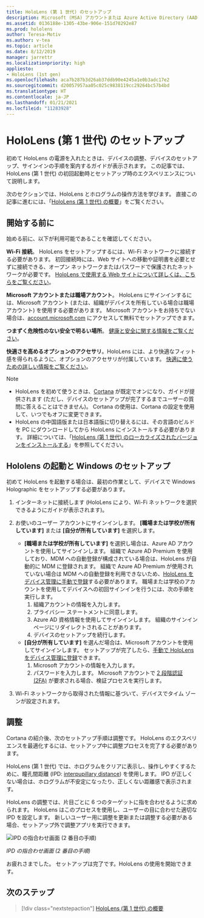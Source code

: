 ```yaml
---
title: HoloLens (第 1 世代) のセットアップ
description: Microsoft (MSA) アカウントまたは Azure Active Directory (AAD) アカウントを使用して、Wi-Fi ネットワーク上で初めて HoloLens (第 1 世代) をセットアップする方法について説明します。
ms.assetid: 0136188e-1305-43be-906e-151d70292e87
ms.prod: hololens
author: Teresa-Motiv
ms.author: v-tea
ms.topic: article
ms.date: 8/12/2019
manager: jarrettr
ms.localizationpriority: high
appliesto:
- HoloLens (1st gen)
ms.openlocfilehash: aca7b287b3d26ab37ddb90e4245a1e0b3adc17e2
ms.sourcegitcommit: d20057957aa05c025c9838119cc29264bc57b4bd
ms.translationtype: HT
ms.contentlocale: ja-JP
ms.lasthandoff: 01/21/2021
ms.locfileid: "11283928"
---
```

# HoloLens (第 1 世代) のセットアップ

初めて HoloLens の電源を入れたときは、デバイスの調整、デバイスのセットアップ、サインインの手順を案内するガイドが表示されます。  この記事では、HoloLens (第 1 世代) の初回起動時とセットアップ時のエクスペリエンスについて説明します。

次のセクションでは、HoloLens とホログラムの操作方法を学びます。 直接この記事に進むには、「[HoloLens (第 1 世代) の概要](hololens1-basic-usage.md)」をご覧ください。

## 開始する前に

始める前に、以下が利用可能であることを確認してください。

**Wi-Fi 接続**。 HoloLens をセットアップするには、Wi-Fi ネットワークに接続する必要があります。 初回接続時には、Web サイトへの移動や証明書を必要とせずに接続できる、オープン ネットワークまたはパスワードで保護されたネットワークが必要です。 [HoloLens で使用する Web サイトについて詳しくは、こちらをご覧ください](hololens-offline.md)。

**Microsoft アカウントまたは職場アカウント**。 HoloLens にサインインするには、Microsoft アカウント (または、組織がデバイスを所有している場合は職場アカウント) を使用する必要があります。 Microsoft アカウントをお持ちでない場合は、[account.microsoft.com](https://account.microsoft.com) にアクセスして無料でセットアップできます。

**つまずく危険性のない安全で明るい場所**。 [健康と安全に関する情報をご覧ください](https://go.microsoft.com/fwlink/p/?LinkId=746661)。

**快適さを高めるオプションのアクセサリ**。HoloLens には、より快適なフィット感を得られるように、オプションのアクセサリが付属しています。 [快適に使うための詳しい情報をご覧ください](https://support.microsoft.com/help/12632/hololens-fit-your-hololens)。

> [!NOTE]
>  
> - HoloLens を初めて使うときは、[Cortana](hololens-cortana.md) が既定でオンになり、ガイドが提供されます (ただし、デバイスのセットアップが完了するまでユーザーの質問に答えることはできません)。 Cortana の使用は、Cortana の設定を使用して、いつでもオフに変更できます。
> - HoloLens の中国語版または日本語版に切り替えるには、その言語のビルドを PC にダウンロードしてから HoloLens にインストールする必要があります。 詳細については、「[HoloLens (第 1 世代) のローカライズされたバージョンをインストールする](hololens1-install-localized.md)」を参照してください。

## Hololens の起動と Windows のセットアップ

初めて HoloLens を起動する場合は、最初の作業として、デバイスで Windows Holographic をセットアップする必要があります。

1. インターネットに接続します (HoloLens により、Wi-Fi ネットワークを選択できるようにガイドが表示されます)。

1. お使いのユーザー アカウントにサインインします。 **[職場または学校が所有しています]** または **[自分が所有しています]** を選択します。
    - **[職場または学校が所有しています]** を選択し場合は、Azure AD アカウントを使用してサインインします。 組織で Azure AD Premium を使用しており、MDM への自動登録が構成されている場合は、HoloLens が自動的に MDM に登録されます。 組織で Azure AD Premium が使用されていない場合は MDM への自動登録を利用できないため、[HoloLens をデバイス管理に手動で登録](hololens-enroll-mdm.md#different-ways-to-enroll)する必要があります。 職場または学校のアカウントを使用してデバイスへの初回サインインを行うには、次の手順を実行します。
        1. 組織アカウントの情報を入力します。
        1. プライバシー ステートメントに同意します。
        1. Azure AD 資格情報を使用してサインインします。 組織のサインイン ページにリダイレクトされることがあります。
        1. デバイスのセットアップを続行します。
    - **[自分が所有しています]** を選んだ場合は、Microsoft アカウントを使用してサインインします。 セットアップが完了したら、[手動で HoloLens をデバイス管理に登録](hololens-enroll-mdm.md#different-ways-to-enroll)できます。
        1. Microsoft アカウントの情報を入力します。
        1. パスワードを入力します。 Microsoft アカウントで [2 段階認証 (2FA)](https://blogs.technet.microsoft.com/microsoft_blog/2013/04/17/microsoft-account-gets-more-secure/) が要求される場合、検証プロセスを実行します。

1. Wi-Fi ネットワークから取得された情報に基づいて、デバイスでタイム ゾーンが設定されます。

## 調整

Cortana の紹介後、次のセットアップ手順は調整です。 HoloLens のエクスペリエンスを最適化するには、セットアップ中に調整プロセスを完了する必要があります。

HoloLens (第 1 世代) では、ホログラムをクリアに表示し、操作しやすくするために、瞳孔間距離 (IPD: [interpupillary distance](https://en.wikipedia.org/wiki/Interpupillary_distance)) を使用します。 IPD が正しくない場合は、ホログラムが不安定になったり、正しくない距離感で表示されます。

HoloLens の調整では、片目ごとに 6 つのターゲットに指を合わせるように求められます。 HoloLens はこのプロセスを使用し、ユーザーの目に合わせた適切な IPD を設定します。 新しいユーザー用に調整を更新または調整する必要がある場合、セットアップ外で調整アプリを実行できます。

![IPD の指合わせ画面 (2 番目の手順)](./images/ipd-finger-alignment-300px.jpg)

*IPD の指合わせ画面 (2 番目の手順)*

お疲れさまでした。 セットアップは完了です。HoloLens の使用を開始できます。

## 次のステップ

> [!div class="nextstepaction"]
> [HoloLens (第 1 世代) の概要](hololens1-basic-usage.md)
